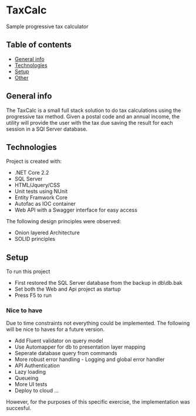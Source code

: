 # TaxCalc
Sample progressive tax calculator

## Table of contents
* [General info](#general-info)
* [Technologies](#technologies)
* [Setup](#setup)
* [Other](#nice-to-have)

## General info
The TaxCalc is a small full stack solution to do tax calculations using the progressive tax method. Given a postal code and an annual income, the utility will provide the user with the tax due saving the result for each session in a SQl Server database.
	
## Technologies
Project is created with:
* .NET Core 2.2
* SQL Server
* HTML/Jquery/CSS
* Unit tests using NUnit
* Entity Framwork Core
* Autofac as IOC container
* Web API with a Swagger interface for easy access

The following design principles were observed:
* Onion layered Architecture
* SOLID principles
	
## Setup
To run this project

* First restored the SQL Server database from the backup in db\db.bak
* Set both the Web and Api project as startup
* Press F5 to run

### Nice to have
Due to time constraints not everything could be implemented. The following will be nice to haves for a future version.
- Add Fluent validator on query model
- Use Automapper for db to presentation layer mapping
- Seperate database query from commands
- More robust error handling - Logging and global error handler
- API Authentication
- Lazy loading
- Queueing
- More UI tests
- Deploy to cloud ...

However, for the purposes of this specific exercise, the implementation was succesful.
